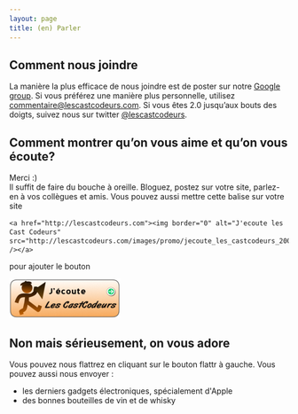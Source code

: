 ```yaml
---
layout: page
title: (en) Parler
---
```


## Comment nous joindre

La manière la plus efficace de nous joindre est de poster sur notre [Google group][google-group].
Si vous préférez une manière plus personnelle, utilisez [commentaire@lescastcodeurs.com][email]. 
Si vous êtes 2.0 jusqu’aux bouts des doigts, suivez nous sur twitter [@lescastcodeurs][twitter].

[google-group]: http://groups.google.com/group/lescastcodeurs
[email]: mailto:commentaire@lescastcodeurs.com
[twitter]: http://twitter.com/lescastcodeurs

## Comment montrer qu’on vous aime et qu’on vous écoute?

Merci :)  
Il suffit de faire du bouche à oreille. Bloguez, postez sur votre site, parlez-en à vos collègues et amis. 
Vous pouvez aussi mettre cette balise sur votre site

    <a href="http://lescastcodeurs.com"><img border="0" alt="J'ecoute les Cast Codeurs" src="http://lescastcodeurs.com/images/promo/jecoute_les_castcodeurs_200px.png" /></a>

pour ajouter le bouton

<a href="http://lescastcodeurs.com"><img border="0" alt="J'ecoute les Cast Codeurs" src="/images/promo/jecoute_les_castcodeurs_200px.png" /></a>

## Non mais sérieusement, on vous adore

Vous pouvez nous flattrez en cliquant sur le bouton flattr à gauche. Vous pouvez aussi nous envoyer :

- les derniers gadgets électroniques, spécialement d'Apple
- des bonnes bouteilles de vin et de whisky